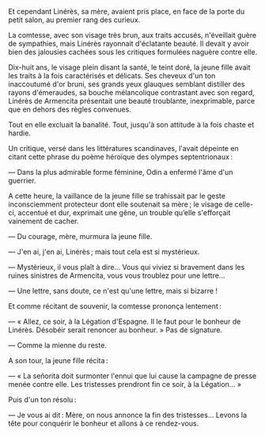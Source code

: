Et cependant Linérès, sa mère, avaient pris place, en face de la porte du
petit salon, au premier rang des curieux.

La comtesse, avec son visage très brun, aux traits accusés, n'éveillait
guère de sympathies, mais Linérès rayonnait d'éclatante beauté. Il devait y
avoir bien des jalousies cachées sous les critiques formulées naguère contre
elle.

Dix-huit ans, le visage plein disant la santé, le teint doré, la jeune fille
avait les traits à la fois caractérisés et délicats. Ses cheveux d'un ton inaccoutumé d'or bruni, ses grands yeux glauques semblant distiller des rayons d'émeraudes, sa bouche mélancolique contrastant avec son regard, Linérès de Armencita présentait une beauté troublante, inexprimable, parce que en dehors des règles convenues.

Tout en elle excluait la banalité. Tout, jusqu'à son attitude à la fois
chaste et hardie.

Un critique, versé dans les littératures scandinaves, l'avait dépeinte en
citant cette phrase du poème héroïque des olympes septentrionaux :

— Dans la plus admirable forme féminine, Odin a enfermé l'âme d'un guerrier.

A cette heure, la vaillance de la jeune fille se trahissait par le geste inconsciemment protecteur dont elle soutenait sa mère ; le visage de celle-ci, accentué et dur, exprimait une gêne, un trouble qu’elle s'efforçait vainement de cacher.

— Du courage, mère, murmura la jeune fille.

— J'en ai, j'en ai, Linérès ; mais tout cela est si mystérieux.

— Mystérieux, il vous plaît à dire... Vous qui viviez si bravement dans les ruines sinistres de Armencita, vous vous troublez pour une lettre...

— Une lettre, sans doute, ce n'est qu'une lettre, mais si bizarre !

Et comme récitant de souvenir, la comtesse prononça lentement :

— « Allez, ce soir, à la Légation d'Espagne. Il le faut pour le bonheur de
  Linérès. Désobéir serait renoncer au bonheur. » Pas de signature.

— Comme la mienne du reste.

A son tour, la jeune fille récita :

— « La señorita doit surmonter l'ennui que lui cause la campagne de presse menée contre elle. Les tristesses prendront fin ce soir, à la Légation...  »

Puis d'un ton résolu :

— Je vous ai dit : Mère, on nous annonce la fin des tristesses... Levons la
tête pour conquérir le bonheur et allons à ce rendez-vous.
